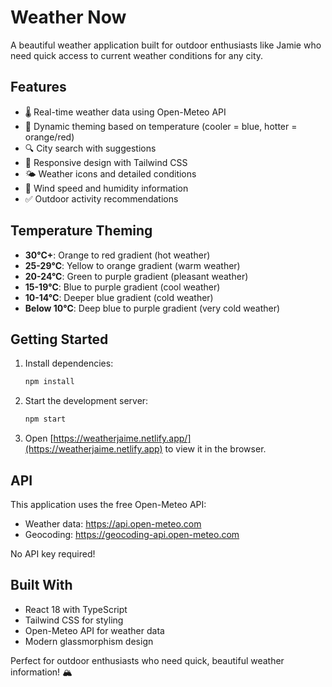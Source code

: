 # Weather Now

A beautiful weather application built for outdoor enthusiasts like Jamie who need quick access to current weather conditions for any city.

## Features

- 🌡️ Real-time weather data using Open-Meteo API
- 🎨 Dynamic theming based on temperature (cooler = blue, hotter = orange/red)
- 🔍 City search with suggestions
- 📱 Responsive design with Tailwind CSS
- 🌤️ Weather icons and detailed conditions
- 💨 Wind speed and humidity information
- ✅ Outdoor activity recommendations

## Temperature Theming

- **30°C+**: Orange to red gradient (hot weather)
- **25-29°C**: Yellow to orange gradient (warm weather)
- **20-24°C**: Green to purple gradient (pleasant weather)
- **15-19°C**: Blue to purple gradient (cool weather)
- **10-14°C**: Deeper blue gradient (cold weather)
- **Below 10°C**: Deep blue to purple gradient (very cold weather)

## Getting Started

1. Install dependencies:
   ```bash
   npm install
   ```

2. Start the development server:
   ```bash
   npm start
   ```

3. Open [https://weatherjaime.netlify.app/](https://weatherjaime.netlify.app) to view it in the browser.

## API

This application uses the free Open-Meteo API:
- Weather data: https://api.open-meteo.com
- Geocoding: https://geocoding-api.open-meteo.com

No API key required!

## Built With

- React 18 with TypeScript
- Tailwind CSS for styling
- Open-Meteo API for weather data
- Modern glassmorphism design

Perfect for outdoor enthusiasts who need quick, beautiful weather information! 🏔️
